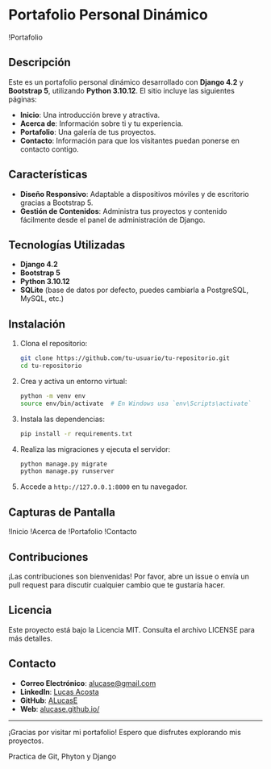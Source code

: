 # Portafolio Personal Dinámico

!Portafolio

## Descripción

Este es un portafolio personal dinámico desarrollado con **Django 4.2** y **Bootstrap 5**, utilizando **Python 3.10.12**. El sitio incluye las siguientes páginas:

- **Inicio**: Una introducción breve y atractiva.
- **Acerca de**: Información sobre ti y tu experiencia.
- **Portafolio**: Una galería de tus proyectos.
- **Contacto**: Información para que los visitantes puedan ponerse en contacto contigo.

## Características

- **Diseño Responsivo**: Adaptable a dispositivos móviles y de escritorio gracias a Bootstrap 5.
- **Gestión de Contenidos**: Administra tus proyectos y contenido fácilmente desde el panel de administración de Django.

## Tecnologías Utilizadas

- **Django 4.2**
- **Bootstrap 5**
- **Python 3.10.12**
- **SQLite** (base de datos por defecto, puedes cambiarla a PostgreSQL, MySQL, etc.)

## Instalación

1. Clona el repositorio:
    ```bash
    git clone https://github.com/tu-usuario/tu-repositorio.git
    cd tu-repositorio
    ```

2. Crea y activa un entorno virtual:
    ```bash
    python -m venv env
    source env/bin/activate  # En Windows usa `env\Scripts\activate`
    ```

3. Instala las dependencias:
    ```bash
    pip install -r requirements.txt
    ```

4. Realiza las migraciones y ejecuta el servidor:
    ```bash
    python manage.py migrate
    python manage.py runserver
    ```

5. Accede a `http://127.0.0.1:8000` en tu navegador.

## Capturas de Pantalla

!Inicio
!Acerca de
!Portafolio
!Contacto

## Contribuciones

¡Las contribuciones son bienvenidas! Por favor, abre un issue o envía un pull request para discutir cualquier cambio que te gustaría hacer.

## Licencia

Este proyecto está bajo la Licencia MIT. Consulta el archivo LICENSE para más detalles.

## Contacto

- **Correo Electrónico**: alucase@gmail.com
- **LinkedIn**: [Lucas Acosta](https://www.linkedin.com/in/alucase/)
- **GitHub**: [ALucasE](https://github.com/ALucasE)
- **Web**: [alucase.github.io/](https://alucase.github.io/)

---

¡Gracias por visitar mi portafolio! Espero que disfrutes explorando mis proyectos.



Practica de Git, Phyton y Django